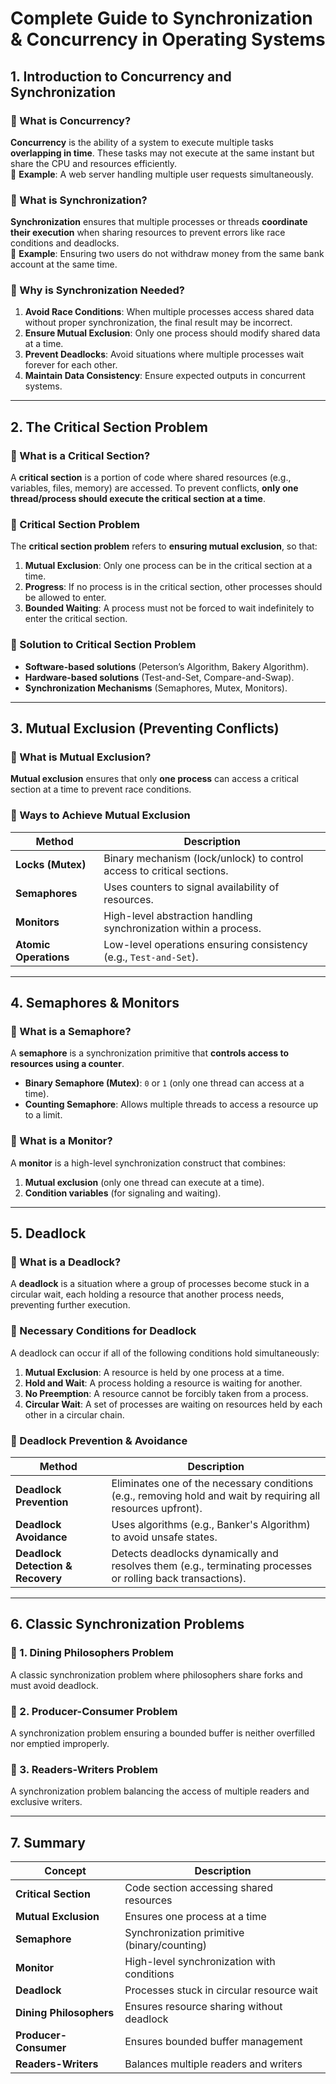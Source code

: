 # **Complete Guide to Synchronization & Concurrency in Operating Systems**

## **1. Introduction to Concurrency and Synchronization**
### **🔹 What is Concurrency?**
**Concurrency** is the ability of a system to execute multiple tasks **overlapping in time**. These tasks may not execute at the same instant but share the CPU and resources efficiently.  
🔹 **Example**: A web server handling multiple user requests simultaneously.

### **🔹 What is Synchronization?**
**Synchronization** ensures that multiple processes or threads **coordinate their execution** when sharing resources to prevent errors like race conditions and deadlocks.  
🔹 **Example**: Ensuring two users do not withdraw money from the same bank account at the same time.

### **🔹 Why is Synchronization Needed?**
1. **Avoid Race Conditions**: When multiple processes access shared data without proper synchronization, the final result may be incorrect.
2. **Ensure Mutual Exclusion**: Only one process should modify shared data at a time.
3. **Prevent Deadlocks**: Avoid situations where multiple processes wait forever for each other.
4. **Maintain Data Consistency**: Ensure expected outputs in concurrent systems.

---

## **2. The Critical Section Problem**
### **🔹 What is a Critical Section?**
A **critical section** is a portion of code where shared resources (e.g., variables, files, memory) are accessed. To prevent conflicts, **only one thread/process should execute the critical section at a time**.

### **🔹 Critical Section Problem**
The **critical section problem** refers to **ensuring mutual exclusion**, so that:
1. **Mutual Exclusion**: Only one process can be in the critical section at a time.
2. **Progress**: If no process is in the critical section, other processes should be allowed to enter.
3. **Bounded Waiting**: A process must not be forced to wait indefinitely to enter the critical section.

### **🔹 Solution to Critical Section Problem**
- **Software-based solutions** (Peterson’s Algorithm, Bakery Algorithm).
- **Hardware-based solutions** (Test-and-Set, Compare-and-Swap).
- **Synchronization Mechanisms** (Semaphores, Mutex, Monitors).

---

## **3. Mutual Exclusion (Preventing Conflicts)**
### **🔹 What is Mutual Exclusion?**
**Mutual exclusion** ensures that only **one process** can access a critical section at a time to prevent race conditions.

### **🔹 Ways to Achieve Mutual Exclusion**
| Method | Description |
|--------|-------------|
| **Locks (Mutex)** | Binary mechanism (lock/unlock) to control access to critical sections. |
| **Semaphores** | Uses counters to signal availability of resources. |
| **Monitors** | High-level abstraction handling synchronization within a process. |
| **Atomic Operations** | Low-level operations ensuring consistency (e.g., `Test-and-Set`). |

---

## **4. Semaphores & Monitors**
### **🔹 What is a Semaphore?**
A **semaphore** is a synchronization primitive that **controls access to resources using a counter**.
- **Binary Semaphore (Mutex)**: `0` or `1` (only one thread can access at a time).
- **Counting Semaphore**: Allows multiple threads to access a resource up to a limit.

### **🔹 What is a Monitor?**
A **monitor** is a high-level synchronization construct that combines:
1. **Mutual exclusion** (only one thread can execute at a time).
2. **Condition variables** (for signaling and waiting).

---

## **5. Deadlock**
### **🔹 What is a Deadlock?**
A **deadlock** is a situation where a group of processes become stuck in a circular wait, each holding a resource that another process needs, preventing further execution.

### **🔹 Necessary Conditions for Deadlock**
A deadlock can occur if all of the following conditions hold simultaneously:
1. **Mutual Exclusion**: A resource is held by one process at a time.
2. **Hold and Wait**: A process holding a resource is waiting for another.
3. **No Preemption**: A resource cannot be forcibly taken from a process.
4. **Circular Wait**: A set of processes are waiting on resources held by each other in a circular chain.

### **🔹 Deadlock Prevention & Avoidance**
| Method | Description |
|--------|-------------|
| **Deadlock Prevention** | Eliminates one of the necessary conditions (e.g., removing hold and wait by requiring all resources upfront). |
| **Deadlock Avoidance** | Uses algorithms (e.g., Banker's Algorithm) to avoid unsafe states. |
| **Deadlock Detection & Recovery** | Detects deadlocks dynamically and resolves them (e.g., terminating processes or rolling back transactions). |

---

## **6. Classic Synchronization Problems**
### **🔹 1. Dining Philosophers Problem**
A classic synchronization problem where philosophers share forks and must avoid deadlock.

### **🔹 2. Producer-Consumer Problem**
A synchronization problem ensuring a bounded buffer is neither overfilled nor emptied improperly.

### **🔹 3. Readers-Writers Problem**
A synchronization problem balancing the access of multiple readers and exclusive writers.

---

## **7. Summary**
| Concept | Description |
|---------|------------|
| **Critical Section** | Code section accessing shared resources |
| **Mutual Exclusion** | Ensures one process at a time |
| **Semaphore** | Synchronization primitive (binary/counting) |
| **Monitor** | High-level synchronization with conditions |
| **Deadlock** | Processes stuck in circular resource wait |
| **Dining Philosophers** | Ensures resource sharing without deadlock |
| **Producer-Consumer** | Ensures bounded buffer management |
| **Readers-Writers** | Balances multiple readers and writers |

